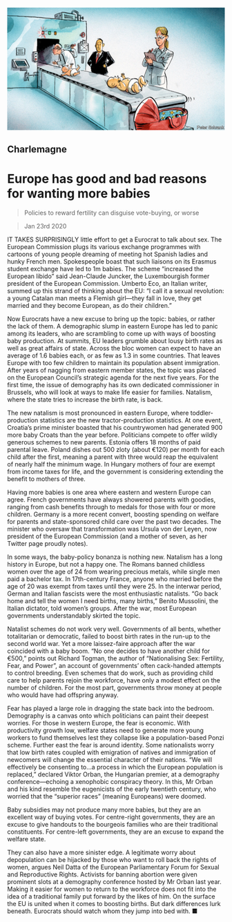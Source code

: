![](./images/20200125_EUD000_0.jpg)

## Charlemagne

# Europe has good and bad reasons for wanting more babies

> Policies to reward fertility can disguise vote-buying, or worse

> Jan 23rd 2020

IT TAKES SURPRISINGLY little effort to get a Eurocrat to talk about sex. The European Commission plugs its various exchange programmes with cartoons of young people dreaming of meeting hot Spanish ladies and hunky French men. Spokespeople boast that such liaisons on its Erasmus student exchange have led to 1m babies. The scheme “increased the European libido” said Jean-Claude Juncker, the Luxembourgish former president of the European Commission. Umberto Eco, an Italian writer, summed up this strand of thinking about the EU: “I call it a sexual revolution: a young Catalan man meets a Flemish girl—they fall in love, they get married and they become European, as do their children.”

Now Eurocrats have a new excuse to bring up the topic: babies, or rather the lack of them. A demographic slump in eastern Europe has led to panic among its leaders, who are scrambling to come up with ways of boosting baby production. At summits, EU leaders grumble about lousy birth rates as well as great affairs of state. Across the bloc women can expect to have an average of 1.6 babies each, or as few as 1.3 in some countries. That leaves Europe with too few children to maintain its population absent immigration. After years of nagging from eastern member states, the topic was placed on the European Council’s strategic agenda for the next five years. For the first time, the issue of demography has its own dedicated commissioner in Brussels, who will look at ways to make life easier for families. Natalism, where the state tries to increase the birth rate, is back.

The new natalism is most pronounced in eastern Europe, where toddler-production statistics are the new tractor-production statistics. At one event, Croatia’s prime minister boasted that his countrywomen had generated 900 more baby Croats than the year before. Politicians compete to offer wildly generous schemes to new parents. Estonia offers 18 months of paid parental leave. Poland dishes out 500 zloty (about €120) per month for each child after the first, meaning a parent with three would reap the equivalent of nearly half the minimum wage. In Hungary mothers of four are exempt from income taxes for life, and the government is considering extending the benefit to mothers of three.

Having more babies is one area where eastern and western Europe can agree. French governments have always showered parents with goodies, ranging from cash benefits through to medals for those with four or more children. Germany is a more recent convert, boosting spending on welfare for parents and state-sponsored child care over the past two decades. The minister who oversaw that transformation was Ursula von der Leyen, now president of the European Commission (and a mother of seven, as her Twitter page proudly notes).

In some ways, the baby-policy bonanza is nothing new. Natalism has a long history in Europe, but not a happy one. The Romans banned childless women over the age of 24 from wearing precious metals, while single men paid a bachelor tax. In 17th-century France, anyone who married before the age of 20 was exempt from taxes until they were 25. In the interwar period, German and Italian fascists were the most enthusiastic natalists. “Go back home and tell the women I need births, many births,” Benito Mussolini, the Italian dictator, told women’s groups. After the war, most European governments understandably skirted the topic.

Natalist schemes do not work very well. Governments of all bents, whether totalitarian or democratic, failed to boost birth rates in the run-up to the second world war. Yet a more laissez-faire approach after the war coincided with a baby boom. “No one decides to have another child for €500,” points out Richard Togman, the author of “Nationalising Sex: Fertility, Fear, and Power”, an account of governments’ often cack-handed attempts to control breeding. Even schemes that do work, such as providing child care to help parents rejoin the workforce, have only a modest effect on the number of children. For the most part, governments throw money at people who would have had offspring anyway.

Fear has played a large role in dragging the state back into the bedroom. Demography is a canvas onto which politicians can paint their deepest worries. For those in western Europe, the fear is economic. With productivity growth low, welfare states need to generate more young workers to fund themselves lest they collapse like a population-based Ponzi scheme. Further east the fear is around identity. Some nationalists worry that low birth rates coupled with emigration of natives and immigration of newcomers will change the essential character of their nations. “We will effectively be consenting to...a process in which the European population is replaced,” declared Viktor Orban, the Hungarian premier, at a demography conference—echoing a xenophobic conspiracy theory. In this, Mr Orban and his kind resemble the eugenicists of the early twentieth century, who worried that the “superior races” (meaning Europeans) were doomed.

Baby subsidies may not produce many more babies, but they are an excellent way of buying votes. For centre-right governments, they are an excuse to give handouts to the bourgeois families who are their traditional constituents. For centre-left governments, they are an excuse to expand the welfare state.

They can also have a more sinister edge. A legitimate worry about depopulation can be hijacked by those who want to roll back the rights of women, argues Neil Datta of the European Parliamentary Forum for Sexual and Reproductive Rights. Activists for banning abortion were given prominent slots at a demography conference hosted by Mr Orban last year. Making it easier for women to return to the workforce does not fit into the idea of a traditional family put forward by the likes of him. On the surface the EU is united when it comes to boosting births. But dark differences lurk beneath. Eurocrats should watch whom they jump into bed with. ■